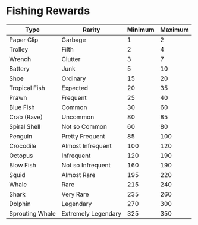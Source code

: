 # Fishing Rewards

| Type            | Rarity              | Minimum | Maximum |
|-----------------|---------------------|---------|---------|
| Paper Clip      | Garbage             | 1       | 2       |
| Trolley         | Filth               | 2       | 4       |
| Wrench          | Clutter             | 3       | 7       |
| Battery         | Junk                | 5       | 10      |
| Shoe            | Ordinary            | 15      | 20      |
| Tropical Fish   | Expected            | 20      | 35      |
| Prawn           | Frequent            | 25      | 40      |
| Blue Fish       | Common              | 30      | 60      |
| Crab (Rave)     | Uncommon            | 80      | 85      |
| Spiral Shell    | Not so Common       | 60      | 80      |
| Penguin         | Pretty Frequent     | 85      | 100     |
| Crocodile       | Almost Infrequent   | 100     | 120     |
| Octopus         | Infrequent          | 120     | 190     |
| Blow Fish       | Not so Infrequent   | 160     | 190     |
| Squid           | Almost Rare         | 195     | 220     |
| Whale           | Rare                | 215     | 240     |
| Shark           | Very Rare           | 235     | 260     |
| Dolphin         | Legendary           | 270     | 300     |
| Sprouting Whale | Extremely Legendary | 325     | 350     |